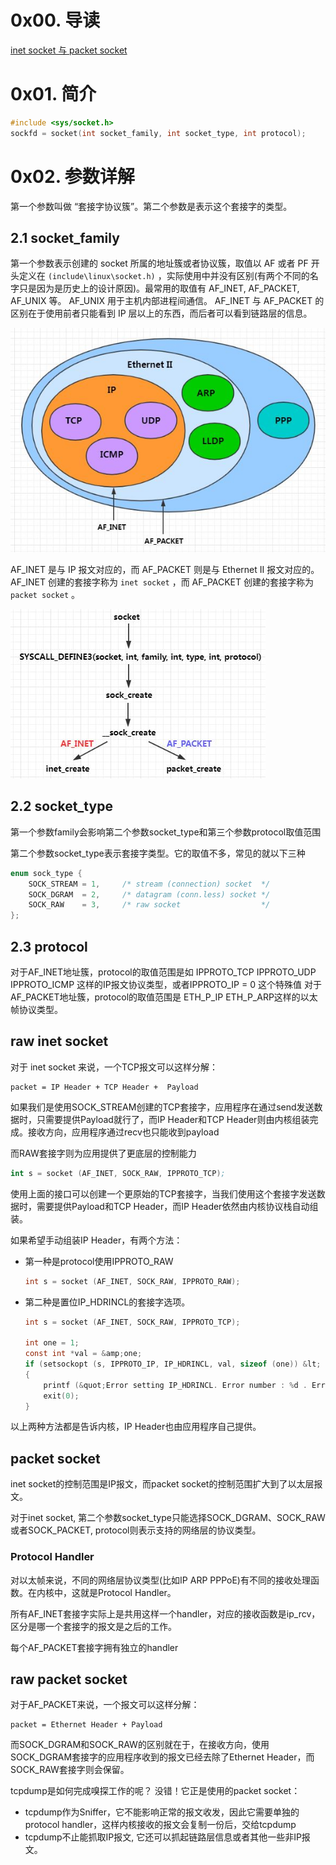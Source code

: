 # 0x00. 导读

[inet socket 与 packet socket](https://switch-router.gitee.io/blog/af_packet/)

# 0x01. 简介

```c
#include <sys/socket.h>
sockfd = socket(int socket_family, int socket_type, int protocol);
```

# 0x02. 参数详解

第一个参数叫做 “套接字协议簇”。第二个参数是表示这个套接字的类型。

## 2.1 socket_family

第一个参数表示创建的 socket 所属的地址簇或者协议簇，取值以 AF 或者 PF 开头定义在 `(include\linux\socket.h)` ，实际使用中并没有区别(有两个不同的名字只是因为是历史上的设计原因)。最常用的取值有 AF_INET, AF_PACKET, AF_UNIX 等。 AF_UNIX 用于主机内部进程间通信。 AF_INET 与 AF_PACKET 的区别在于使用前者只能看到 IP 层以上的东西，而后者可以看到链路层的信息。

![Alt text](../../pic/linux/net/AF_INET_AF_PACKET.png)

AF_INET 是与 IP 报文对应的，而 AF_PACKET 则是与 Ethernet II 报文对应的。 AF_INET 创建的套接字称为 `inet socket` ，而 AF_PACKET 创建的套接字称为 `packet socket` 。

![Alt text](../../pic/linux/net/AF_INET_AF_PACKET2.png)

## 2.2 socket_type

第一个参数family会影响第二个参数socket_type和第三个参数protocol取值范围

第二个参数socket_type表示套接字类型。它的取值不多，常见的就以下三种
```c
enum sock_type {
	SOCK_STREAM	= 1,     /* stream (connection) socket  */
	SOCK_DGRAM	= 2,     /* datagram (conn.less) socket */
	SOCK_RAW	= 3,     /* raw socket                  */
};
```

## 2.3 protocol

对于AF_INET地址簇，protocol的取值范围是如 IPPROTO_TCP IPPROTO_UDP IPPROTO_ICMP 这样的IP报文协议类型，或者IPPROTO_IP = 0 这个特殊值 对于AF_PACKET地址簇，protocol的取值范围是 ETH_P_IP ETH_P_ARP这样的以太帧协议类型。


## raw inet socket
对于 inet socket 来说，一个TCP报文可以这样分解：
```
packet = IP Header + TCP Header +  Payload
```
如果我们是使用SOCK_STREAM创建的TCP套接字，应用程序在通过send发送数据时，只需要提供Payload就行了，而IP Header和TCP Header则由内核组装完成。接收方向，应用程序通过recv也只能收到payload

而RAW套接字则为应用提供了更底层的控制能力
```s
int s = socket (AF_INET, SOCK_RAW, IPPROTO_TCP);
```
使用上面的接口可以创建一个更原始的TCP套接字，当我们使用这个套接字发送数据时，需要提供Payload和TCP Header，而IP Header依然由内核协议栈自动组装。

如果希望手动组装IP Header，有两个方法：

- 第一种是protocol使用IPPROTO_RAW
    ```c
    int s = socket (AF_INET, SOCK_RAW, IPPROTO_RAW);
    ```

- 第二种是置位IP_HDRINCL的套接字选项。
    ```c
    int s = socket (AF_INET, SOCK_RAW, IPPROTO_TCP);

    int one = 1;
    const int *val = &amp;one;
    if (setsockopt (s, IPPROTO_IP, IP_HDRINCL, val, sizeof (one)) &lt; 0)
    {
        printf (&quot;Error setting IP_HDRINCL. Error number : %d . Error message : %s \n&quot; , errno , strerror(errno));
        exit(0);
    }
    ```
以上两种方法都是告诉内核，IP Header也由应用程序自己提供。

## packet socket
inet socket的控制范围是IP报文，而packet socket的控制范围扩大到了以太层报文。

对于inet socket, 第二个参数socket_type只能选择SOCK_DGRAM、SOCK_RAW或者SOCK_PACKET, protocol则表示支持的网络层的协议类型。

### Protocol Handler

对以太帧来说，不同的网络层协议类型(比如IP ARP PPPoE)有不同的接收处理函数。在内核中，这就是Protocol Handler。

所有AF_INET套接字实际上是共用这样一个handler，对应的接收函数是ip_rcv，区分是哪一个套接字的报文是之后的工作。

每个AF_PACKET套接字拥有独立的handler

## raw packet socket
对于AF_PACKET来说，一个报文可以这样分解：
```
packet = Ethernet Header + Payload
```
而SOCK_DGRAM和SOCK_RAW的区别就在于，在接收方向，使用SOCK_DGRAM套接字的应用程序收到的报文已经去除了Ethernet Header，而SOCK_RAW套接字则会保留。



tcpdump是如何完成嗅探工作的呢？ 没错！它正是使用的packet socket：

- tcpdump作为Sniffer，它不能影响正常的报文收发，因此它需要单独的protocol handler，这样内核接收的报文会复制一份后，交给tcpdump
- tcpdump不止能抓取IP报文, 它还可以抓起链路层信息或者其他一些非IP报文。